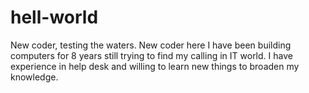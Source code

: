 # hell-world
New coder, testing the waters.
New coder here I have been building computers for 8 years still trying to find my calling in IT world. I have experience in help desk and willing to learn new things to broaden my knowledge.
